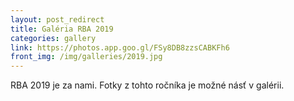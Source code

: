```yaml
---
layout: post_redirect
title: Galéria RBA 2019
categories: gallery
link: https://photos.app.goo.gl/FSy8DB8zzsCABKFh6
front_img: /img/galleries/2019.jpg
---
```


RBA 2019 je za nami. Fotky z tohto ročníka je možné násť v galérii.